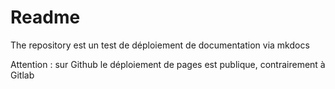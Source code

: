 # Readme

The repository est un test de déploiement de documentation via mkdocs

Attention : sur Github le déploiement de pages est publique, contrairement à Gitlab
